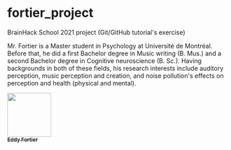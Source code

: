 # fortier_project
BrainHack School 2021 project (Git/GitHub tutorial's exercise)

Mr. Fortier is a Master student in Psychology at Université de Montréal.
Before that, he did a first Bachelor degree in Music writing (B. Mus.) and a second Bachelor degree in Cognitive neuroscience (B. Sc.).
Having backgrounds in both of these fields, his research interests include auditory perception, music perception and creation, and noise pollution's effects on perception and health (physical and mental).

<a href="https://github.com/eddyfortier">
   <img src="https://avatars.githubusercontent.com/u/72314243?v=4" width="100px;" alt=""/>
   <br /><sub><b>Eddy Fortier</b></sub>
</a>
